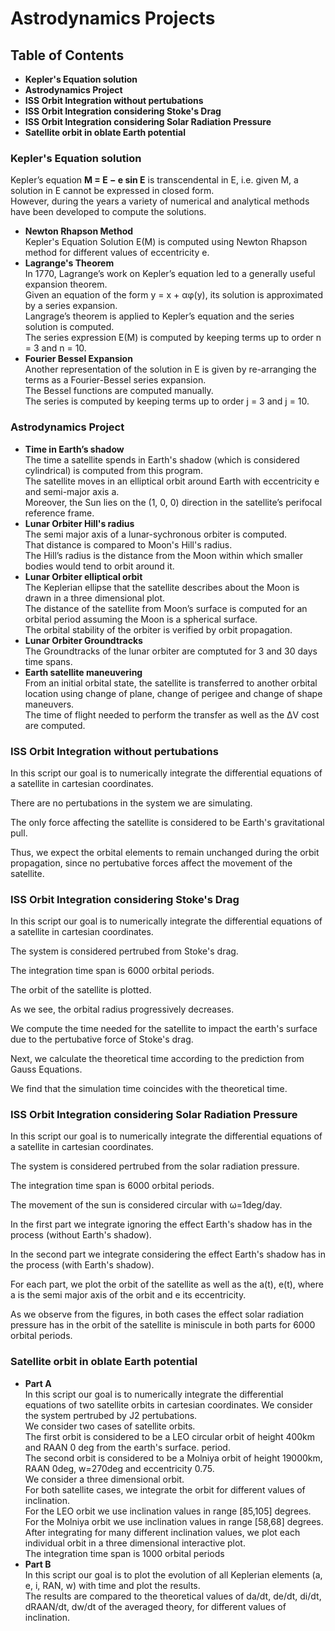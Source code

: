 # Astrodynamics Projects
## Table of Contents  
* **Kepler's Equation solution**  
* **Astrodynamics Project**  
* **ISS Orbit Integration without pertubations**    
* **ISS Orbit Integration considering Stoke's Drag**
* **ISS Orbit Integration considering Solar Radiation Pressure**  
* **Satellite orbit in oblate Earth potential**
### Kepler's Equation solution   
Kepler’s equation
**M = E − e sin E**
is transcendental in E, i.e. given M, a solution in E cannot be expressed in closed form.  
However, during the years
a variety of numerical and analytical methods have been developed to compute the solutions.  
* **Newton Rhapson Method**  
  Kepler's Equation Solution E(M) is computed using Newton Rhapson method for different values of eccentricity e. 
* **Lagrange's Theorem**  
  In 1770, Lagrange’s work on Kepler’s equation led to a generally useful expansion theorem.  
Given an equation
of the form y = x + αφ(y), its solution is approximated by a series expansion.  
Langrage’s theorem is applied to Kepler’s equation and the series solution is computed.  
The series expression E(M) is computed by keeping terms up to order n = 3 and n = 10.  
* **Fourier Bessel Expansion**  
Another representation of the solution in E is given by re-arranging the terms as a Fourier-Bessel series expansion.  
The Bessel functions are computed
manually.  
The series is computed by keeping terms up to order j = 3 and j = 10.


### Astrodynamics Project
* **Time in Earth’s shadow**  
The time a satellite spends in Earth's shadow (which is considered cylindrical) is computed from this program.  
The satellite moves in an 
elliptical orbit around Earth with eccentricity e and semi-major axis a.  
Moreover, the Sun lies on the (1, 0, 0) direction in the satellite’s perifocal reference frame.  
* **Lunar Orbiter Hill's radius**  
The semi major axis of a lunar-sychronous orbiter is computed.  
That distance is compared to Moon's Hill's radius.  
The Hill’s radius is the distance from the Moon within which smaller bodies would tend to orbit around it. 
* **Lunar Orbiter elliptical orbit**  
The Keplerian ellipse that the satellite describes about the Moon is drawn in a three dimensional plot.  
The distance of the satellite from
Moon’s surface is computed for an orbital period assuming the Moon is a spherical surface.  
The orbital stability of the orbiter is verified by orbit propagation.  
* **Lunar Orbiter Groundtracks**  
The Groundtracks of the lunar orbiter are comptuted for 3 and 30 days time spans. 
* **Earth satellite maneuvering**  
From an initial orbital state, the satellite is transferred to another orbital location using
change of plane, change of perigee and change of shape maneuvers.  
The time of flight needed to perform the transfer as well as the ΔV cost are computed. 
### ISS Orbit Integration without pertubations  
In this script our goal is to numerically integrate the differential equations of a satellite in cartesian coordinates.  
  
There are no pertubations in the system we are simulating.
  
The only force affecting the satellite is considered to be Earth's gravitational pull.
  
Thus, we expect the orbital elements to remain unchanged during the orbit propagation, since no pertubative forces affect the movement of the satellite.
### ISS Orbit Integration considering Stoke's Drag  
In this script our goal is to numerically integrate the differential equations of a satellite in cartesian coordinates.   
  
The system is considered pertrubed from Stoke's drag.  
  
The integration time span is 6000 orbital periods.  
  
The orbit of the satellite is plotted.   
  
As we see, the orbital radius progressively decreases.  
  
We compute the time needed for the satellite to impact the earth's surface due to the pertubative force of Stoke's drag.  
  
Next, we calculate the theoretical time according to the prediction from Gauss Equations.  
  
We find that the simulation time coincides with the theoretical time.  
### ISS Orbit Integration considering Solar Radiation Pressure  
In this script our goal is to numerically integrate the differential equations of a satellite in cartesian coordinates.  
  
The system is considered pertrubed from the solar radiation pressure.  
  
The integration time span is 6000 orbital periods.  
  
The movement of the sun is considered circular with ω=1deg/day.  
  
In the first part we integrate ignoring the effect Earth's shadow has in the process (without Earth's shadow).  
  
In the second part we integrate considering the effect Earth's shadow has in the process (with Earth's shadow).  
  
For each part, we plot the orbit of the satellite as well as the a(t), e(t), where a is the semi major axis of the orbit and e its eccentricity.  
  
As we observe from the figures, in both cases the effect solar radiation pressure has in the orbit of the satellite is miniscule in both parts for 6000 orbital periods.  
### Satellite orbit in oblate Earth potential
* **Part A**  
In this script our goal is to numerically integrate the differential equations of two satellite orbits in cartesian coordinates.
We consider the system pertrubed by J2 pertubations.  
We consider two cases of satellite orbits.  
The first orbit is considered to be a LEO circular orbit of height 400km and RAAN 0 deg from the earth's surface.
period.   
The second orbit is considered to be a Molniya orbit of height 19000km, RAAN 0deg, w=270deg and eccentricity 0.75.   
We consider a three dimensional orbit.   
For both satellite cases, we integrate the orbit for different values of inclination.    
For the LEO orbit we use inclination values in range [85,105] degrees.    
For the Molniya orbit we use inclination values in range [58,68] degrees.    
After integrating for many different inclination values, we plot each individual orbit in a three dimensional interactive plot.  
The integration time span is 1000 orbital periods
* **Part B**  
In this script our goal is to plot the evolution of all Keplerian elements (a, e, i, RAN, w) with time and plot the results.  
The results are compared to the theoretical values of da/dt, de/dt, di/dt, dRAAN/dt, dw/dt of the averaged theory, for different values of inclination. 
